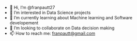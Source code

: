 - 👋 Hi, I’m @franpautt27
- 👀 I’m interested in Data Science projects
- 🌱 I’m currently learning about Machine learning and Software developement
- 💞️ I’m looking to collaborate on Data decision making
- 📫 How to reach me: franpautt@gmail.com

<!---
franpautt27/franpautt27 is a ✨ special ✨ repository because its `README.md` (this file) appears on your GitHub profile.
You can click the Preview link to take a look at your changes.
--->
